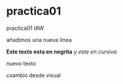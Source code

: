 # practica01
practica01 IAW

añadimos una nueva linea

**Este texto esta en negrita**
*y este en cursiva*

nuevo texto

cxambio desde visual